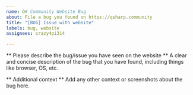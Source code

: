 ```yaml
---
name: Q# Community Website Bug
about: File a bug you found on https://qsharp.community
title: "[BUG] Issue with website"
labels: bug, website
assignees: crazy4pi314

---
```


** Please describe the bug/issue you have seen on the website **
A clear and concise description of the bug that you have found, including things like browser, OS, etc.

** Additional context **
Add any other context or screenshots about the bug here.
